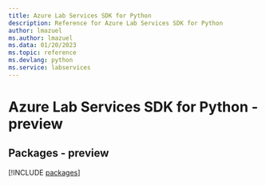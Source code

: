 ```yaml
---
title: Azure Lab Services SDK for Python
description: Reference for Azure Lab Services SDK for Python
author: lmazuel
ms.author: lmazuel
ms.data: 01/20/2023
ms.topic: reference
ms.devlang: python
ms.service: labservices
---
```

# Azure Lab Services SDK for Python - preview
## Packages - preview
[!INCLUDE [packages](lab-services-index.md)]